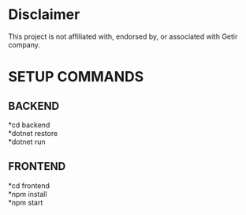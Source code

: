 # Disclaimer
This project is not affiliated with, endorsed by, or associated with Getir company.

# SETUP COMMANDS
## BACKEND 
*cd backend </br>
*dotnet restore </br>
*dotnet run </br>

## FRONTEND
*cd frontend </br>
*npm install </br>
*npm start </br>
 
